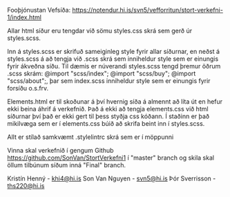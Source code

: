 Fooþjónustan
Vefsíða: https://notendur.hi.is/svn5/vefforritun/stort-verkefni-1/index.html


Allar html síður eru tengdar við sömu styles.css skrá sem gerð úr styles.scss.

Inn á styles.scss er skrifuð sameiginleg style fyrir allar síðurnar, en neðst á styles.scss á að tengja við .scss skrá sem inniheldur style sem er einungis fyrir ákveðna síðu.
Til dæmis er núverandi styles.scss tengd þremur öðrum .scss skrám:
@import "scss/index";
@import "scss/buy";
@import "scss/about";, þar sem index.scss inniheldur style sem er einungis fyrir forsíðu o.s.frv.

Elements.html er til skoðunar á því hvernig síða á almennt að líta út en hefur ekki beina áhrif á verkefnið. Það á ekki að tengja elements.css við html síðurnar því það er ekki gert til þess styðja css kóðann. Í staðinn er það mikilvæga sem er í elements.css búið að skrifa beint inn í styles.scss. 

Allt er stílað samkvæmt .stylelintrc skrá sem er í möppunni

Vinna skal verkefnið í gengum Github https://github.com/SonVan/StortVerkefni1 í "master" branch og skila skal öllum tilbúnum síðum inná "Final" branch.


Kristín Henný - khi4@hi.is
Son Van Nguyen - svn5@hi.is
Þór Sverrisson - ths220@hi.is
